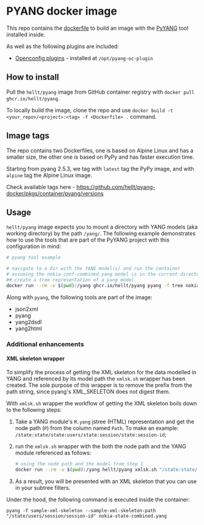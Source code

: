 # PYANG docker image

This repo contains the [dockerfile](Dockerfile) to build an image with the [PyYANG](https://github.com/mbj4668/pyang) tool installed inside.

As well as the following plugins are included:

* [Openconfig plugins](https://github.com/openconfig/oc-pyang) - installed at `/opt/pyang-oc-plugin`

## How to install

Pull the `hellt/pyang` image from GitHub container registry with `docker pull ghcr.io/hellt/pyang`.

To locally build the image, clone the repo and use `docker build -t <your_repo>/<project>:<tag> -f <Dockerfile> .` command.

## Image tags

The repo contains two Dockerfiles, one is based on Alpine Linux and has a smaller size, the other one is based on PyPy and has faster execution time.

Starting from pyang 2.5.3, we tag with `latest` tag the PyPy image, and with `alpine` tag the Alpine Linux image.

Check available tags here - <https://github.com/hellt/pyang-docker/pkgs/container/pyang/versions>

## Usage

`hellt/pyang` image expects you to mount a directory with YANG models (aka working directory) by the path `/yang/`. The following example demonstrates how to use the tools that are part of the PyYANG project with this configuration in mind:

```bash
# pyang tool example

# navigate to a dir with the YANG model(s) and run the container
# assuming the nokia-conf-combined.yang model is in the current directory
## create a tree representation of a yang model
docker run --rm -v $(pwd):/yang ghcr.io/hellt/pyang pyang -f tree nokia-conf-combined.yang
```

Along with `pyang`, the following tools are part of the image:

* json2xml
* pyang
* yang2dsdl
* yang2html

### Additional enhancements

#### XML skeleton wrapper

To simplify the process of getting the XML skeleton for the data modelled in YANG and referenced by its model path the `xmlsk.sh` wrapper has been created. The sole purpose of this wrapper is to remove the prefix from the path string, since pyang's XML_SKELETON does not digest them.

With `xmlsk.sh` wrapper the workflow of getting the XML skeleton boils down to the following steps:

1. Take a YANG module's `M.yang` jstree (HTML) representation and get the node path (`P`) from the column named `Path`. To make an example: `/state:state/state:users/state:session/state:session-id`;
2. run the `xmlsk.sh` wrapper with the both the node path and the YANG module referenced as follows:

    ```bash
    # using the node path and the model from step 1
    docker run --rm -v $(pwd):/yang hellt/pyang xmlsk.sh "/state:state/state:users/state:session/state:session-id" nokia-state-combined.yang
    ```

3. As a result, you will be presented with an XML skeleton that you can use in your subtree filters.

Under the hood, the following command is executed inside the container:

```
pyang -f sample-xml-skeleton --sample-xml-skeleton-path "/state/users/session/session-id" nokia-state-combined.yang
```
